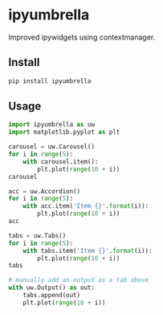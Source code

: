 # ipyumbrella
Improved ipywidgets using contextmanager.

## Install

```bash
pip install ipyumbrella
```

## Usage

```python
import ipyumbrella as uw
import matplotlib.pyplot as plt
```

```python
carousel = uw.Carousel()
for i in range(5):
    with carousel.item():
        plt.plot(range(10 + i))
carousel
```

```python
acc = uw.Accordion()
for i in range(5):
    with acc.item('Item {}'.format(i)):
        plt.plot(range(10 + i))
acc
```

```python
tabs = uw.Tabs()
for i in range(5):
    with tabs.item('Item {}'.format(i)):
        plt.plot(range(10 + i))
tabs
```

```python
# manually add an output as a tab above
with uw.Output() as out:
    tabs.append(out)
    plt.plot(range(10 + i))
```
